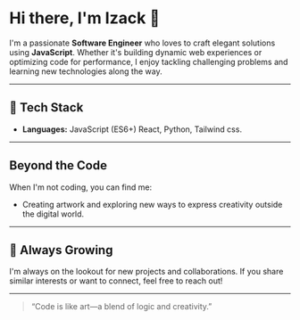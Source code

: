 # Hi there, I'm Izack 👋

I'm a passionate **Software Engineer** who loves to craft elegant solutions using **JavaScript**. Whether it's building dynamic web experiences or optimizing code for performance, I enjoy tackling challenging problems and learning new technologies along the way.

---

## 🚀 Tech Stack

- **Languages:** JavaScript (ES6+) React, Python, Tailwind css.
---

 <!--📊 GitHub Stats

![GitHub Stats](https://github-readme-stats.vercel.app/api?username=zack-das&show_icons=true&theme=radical)

![GitHub Streak](https://streak-stats.demolab.com?user=zack-das&theme=radical)

![Top Langs](https://github-readme-stats.vercel.app/api/top-langs/?username=zack-das&layout=compact&theme=radical)

--->

##  Beyond the Code

When I'm not coding, you can find me:
- Creating artwork and exploring new ways to express creativity outside the digital world.

---

## 🌱 Always Growing

I'm always on the lookout for new projects and collaborations. If you share similar interests or want to connect, feel free to reach out!

---

> “Code is like art—a blend of logic and creativity.”
